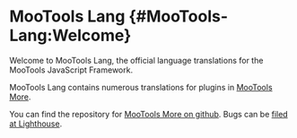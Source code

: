 MooTools Lang {#MooTools-Lang:Welcome}
==================

Welcome to MooTools Lang, the official language translations for the MooTools JavaScript Framework.

MooTools Lang contains numerous translations for plugins in [MooTools More](/docs/more/).

You can find the repository for [MooTools More on github](http://github.com/anutron/mootools-lang/tree/master). Bugs can be [filed at Lighthouse](http://mootools.lighthouseapp.com/projects/24057-mootoolsmore).
